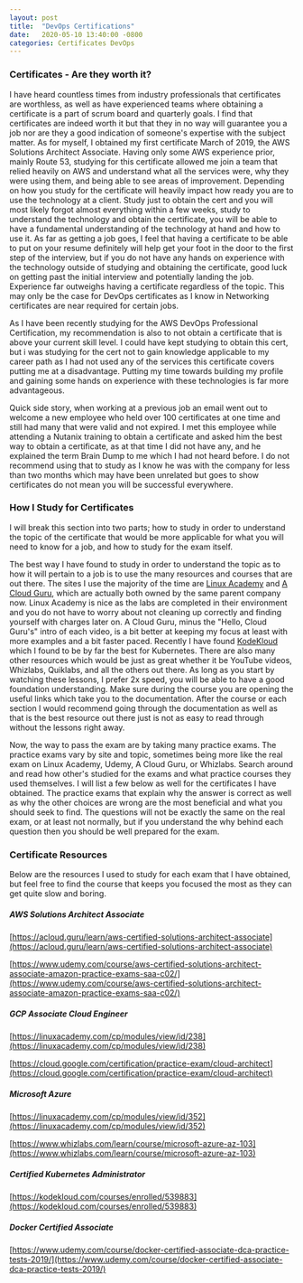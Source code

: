 ```yaml
---
layout: post
title:  "DevOps Certifications"
date:   2020-05-10 13:40:00 -0800
categories: Certificates DevOps
---
```


### Certificates - Are they worth it?

I have heard countless times from industry professionals that certificates are worthless, as well as have experienced teams where obtaining a certificate is a part of scrum board and quarterly goals. I find that certificates are indeed worth it but that they in no way will guarantee you a job nor are they a good indication of someone's expertise with the subject matter. <!--more--> As for myself, I obtained my first certificate March of 2019, the AWS Solutions Architect Associate. Having only some AWS experience prior, mainly Route 53, studying for this certificate allowed me join a team that relied heavily on AWS and understand what all the services were, why they were using them, and being able to see areas of improvement. Depending on how you study for the certificate will heavily impact how ready you are to use the technology at a client. Study just to obtain the cert and you will most likely forgot almost everything within a few weeks, study to understand the technology and obtain the certificate, you will be able to have a fundamental understanding of the technology at hand and how to use it. As far as getting a job goes, I feel that having a certificate to be able to put on your resume definitely will help get your foot in the door to the first step of the interview, but if you do not have any hands on experience with the technology outside of studying and obtaining the certificate, good luck on getting past the initial interview and potentially landing the job. Experience far outweighs having a certificate regardless of the topic. This may only be the case for DevOps certificates as I know in Networking certificates are near required for certain jobs.

As I have been recently studying for the AWS DevOps Professional Certification, my recommendation is also to not obtain a certificate that is above your current skill level. I could have kept studying to obtain this cert, but i was studying for the cert not to gain knowledge applicable to my career path as I had not used any of the services this certificate covers putting me at a disadvantage. Putting my time towards building my profile and gaining some hands on experience with these technologies is far more advantageous.

Quick side story, when working at a previous job an email went out to welcome a new employee who held over 100 certificates at one time and still had many that were valid and not expired. I met this employee while attending a Nutanix training to obtain a certificate and asked him the best way to obtain a certificate, as at that time I did not have any, and he explained the term Brain Dump to me which I had not heard before. I do not recommend using that to study as I know he was with the company for less than two months which may have been unrelated but goes to show certificates do not mean you will be successful everywhere.

### How I Study for Certificates

I will break this section into two parts; how to study in order to understand the topic of the certificate that would be more applicable for what you will need to know for a job, and how to study for the exam itself.

The best way I have found to study in order to understand the topic as to how it will pertain to a job is to use the many resources and courses that are out there. The sites I use the majority of the time are [Linux Academy](https://linuxacademy.com/) and [A Cloud Guru](https://acloud.guru/), which are actually both owned by the same parent company now. Linux Academy is nice as the labs are completed in their environment and you do not have to worry about not cleaning up correctly and finding yourself with charges later on. A Cloud Guru, minus the "Hello, Cloud Guru's" intro of each video, is a bit better at keeping my focus at least with more examples and a bit faster paced. Recently I have found [KodeKloud](https://kodekloud.com/) which I found to be by far the best for Kubernetes. There are also many other resources which would be just as great whether it be YouTube videos, Whizlabs, Quiklabs, and all the others out there. As long as you start by watching these lessons, I prefer 2x speed, you will be able to have a good foundation understanding. Make sure during the course you are opening the useful links which take you to the documentation. After the course or each section I would recommend going through the documentation as well as that is the best resource out there just is not as easy to read through without the lessons right away.

Now, the way to pass the exam are by taking many practice exams. The practice exams vary by site and topic, sometimes being more like the real exam on Linux Academy, Udemy, A Cloud Guru, or Whizlabs. Search around and read how other's studied for the exams and what practice courses they used themselves. I will list a few below as well for the certificates I have obtained. The practice exams that explain why the answer is correct as well as why the other choices are wrong are the most beneficial and what you should seek to find. The questions will not be exactly the same on the real exam, or at least not normally, but if you understand the why behind each question then you should be well prepared for the exam.

### Certificate Resources

Below are the resources I used to study for each exam that I have obtained, but feel free to find the course that keeps you focused the most as they can get quite slow and boring.

##### AWS Solutions Architect Associate

[https://acloud.guru/learn/aws-certified-solutions-architect-associate](https://acloud.guru/learn/aws-certified-solutions-architect-associate)

[https://www.udemy.com/course/aws-certified-solutions-architect-associate-amazon-practice-exams-saa-c02/](https://www.udemy.com/course/aws-certified-solutions-architect-associate-amazon-practice-exams-saa-c02/)

##### GCP Associate Cloud Engineer

[https://linuxacademy.com/cp/modules/view/id/238](https://linuxacademy.com/cp/modules/view/id/238)

[https://cloud.google.com/certification/practice-exam/cloud-architect](https://cloud.google.com/certification/practice-exam/cloud-architect)

##### Microsoft Azure

[https://linuxacademy.com/cp/modules/view/id/352](https://linuxacademy.com/cp/modules/view/id/352)

[https://www.whizlabs.com/learn/course/microsoft-azure-az-103](https://www.whizlabs.com/learn/course/microsoft-azure-az-103)

##### Certified Kubernetes Administrator

[https://kodekloud.com/courses/enrolled/539883](https://kodekloud.com/courses/enrolled/539883)

##### Docker Certified Associate

[https://www.udemy.com/course/docker-certified-associate-dca-practice-tests-2019/](https://www.udemy.com/course/docker-certified-associate-dca-practice-tests-2019/)
